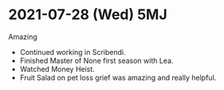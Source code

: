 # 2021-07-28 (Wed) 5MJ

Amazing

- Continued working in Scribendi.
- Finished Master of None first season with Lea.
- Watched Money Heist.
- Fruit Salad on pet loss grief was amazing and really helpful.

